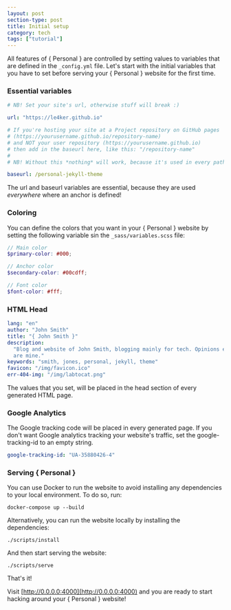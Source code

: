 ```yaml
---
layout: post
section-type: post
title: Initial setup
category: tech
tags: ["tutorial"]
---
```


All features of { Personal } are controlled by setting values to variables that
are defined in the `_config.yml` file. Let's start with the initial variables
that you have to set before serving your { Personal } website for the first
time.

### Essential variables

```yaml
# NB! Set your site's url, otherwise stuff will break :)

url: "https://le4ker.github.io"

# If you're hosting your site at a Project repository on GitHub pages
# (https://yourusername.github.io/repository-name)
# and NOT your user repository (https://yourusername.github.io)
# then add in the baseurl here, like this: "/repository-name"
#
# NB! Without this *nothing* will work, because it's used in every path

baseurl: /personal-jekyll-theme
```

The url and baseurl variables are essential, because they are used _everywhere_
where an anchor is defined!

### Coloring

You can define the colors that you want in your { Personal } website by setting
the following variable sin the `_sass/variables.scss` file:

```scss
// Main color
$primary-color: #000;

// Anchor color
$secondary-color: #00cdff;

// Font color
$font-color: #fff;
```

### HTML Head

```yaml
lang: "en"
author: "John Smith"
title: "{ John Smith }"
description:
  "Blog and website of John Smith, blogging mainly for tech. Opinions expressed
  are mine."
keywords: "smith, jones, personal, jekyll, theme"
favicon: "/img/favicon.ico"
err-404-img: "/img/labtocat.png"
```

The values that you set, will be placed in the head section of every generated
HTML page.

### Google Analytics

The Google tracking code will be placed in every generated page. If you don't
want Google analytics tracking your website's traffic, set the
google-tracking-id to an empty string.

```yaml
google-tracking-id: "UA-35880426-4"
```

### Serving { Personal }

You can use Docker to run the website to avoid installing any dependencies to
your local environment. To do so, run:

```shell
docker-compose up --build
```

Alternatively, you can run the website locally by installing the dependencies:

```shell
./scripts/install
```

And then start serving the website:

```shell
./scripts/serve
```

That's it!

Visit [http://0.0.0.0:4000](http://0.0.0.0:4000) and you are ready to start
hacking around your { Personal } website!

